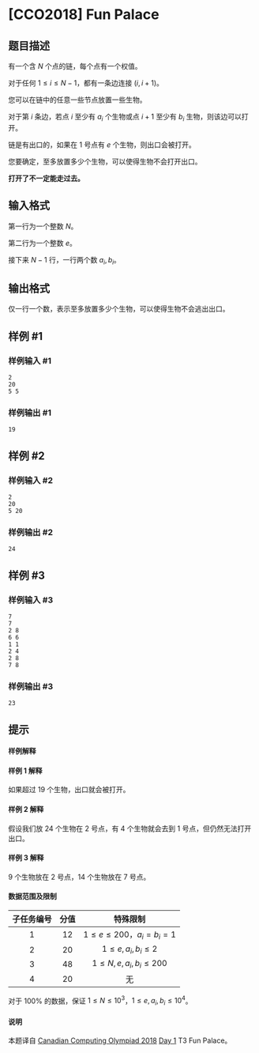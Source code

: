 # [CCO2018] Fun Palace

## 题目描述

有一个含 $N$ 个点的链，每个点有一个权值。

对于任何 $1\le i\le N-1$，都有一条边连接 $(i,i+1)$。

您可以在链中的任意一些节点放置一些生物。

对于第 $i$ 条边，若点 $i$ 至少有 $a_i$ 个生物或点 $i+1$ 至少有 $b_i$ 生物，则该边可以打开。

链是有出口的，如果在 $1$ 号点有 $e$ 个生物，则出口会被打开。

您要确定，至多放置多少个生物，可以使得生物不会打开出口。

**打开了不一定能走过去。**

## 输入格式

第一行为一个整数 $N$。

第二行为一个整数 $e$。

接下来 $N-1$ 行，一行两个数 $a_i,b_i$。

## 输出格式

仅一行一个数，表示至多放置多少个生物，可以使得生物不会逃出出口。

## 样例 #1

### 样例输入 #1
```
2
20
5 5
```

### 样例输出 #1

```
19
```

## 样例 #2

### 样例输入 #2
```
2
20
5 20
```

### 样例输出 #2

```
24
```

## 样例 #3

### 样例输入 #3
```
7
7
2 8
6 6
1 1
2 4
2 8
7 8
```

### 样例输出 #3

```
23
```

## 提示

#### 样例解释
#### 样例 1 解释
如果超过 $19$ 个生物，出口就会被打开。
#### 样例 2 解释
假设我们放 $24$ 个生物在 $2$ 号点，有 $4$ 个生物就会去到 $1$ 号点，但仍然无法打开出口。
#### 样例 3 解释
$9$ 个生物放在 $2$ 号点，$14$ 个生物放在 $7$ 号点。

#### 数据范围及限制
| 子任务编号 | 分值 | 特殊限制 |
| :-: | :-: | :-: |
| 1 | $12$ | $1\le e\le 200$，$a_i=b_i=1$ |
| 2 | $20$ | $1\le e,a_i,b_i\le 2$ |
| 3 | $48$ | $1\le N,e,a_i,b_i\le 200$ |
| 4 | $20$ | 无 |

对于 $100\%$ 的数据，保证 $1\le N\le 10^3$，$1\le e,a_i,b_i\le 10^4$。

#### 说明
本题译自 [Canadian Computing Olympiad 2018](https://cemc.math.uwaterloo.ca/contests/computing/2018) [Day 1](https://cemc.math.uwaterloo.ca/contests/computing/2018/stage%202/day1.pdf) T3 Fun Palace。
